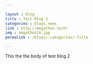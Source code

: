 ```yaml
---

layout : blog
title : Test Blog 2
categories : blogs news
link : http://megathon.tech/
img : megathon16.jpg
permalink : /blogs/:categories/:title

---
```


This the the body of test blog 2